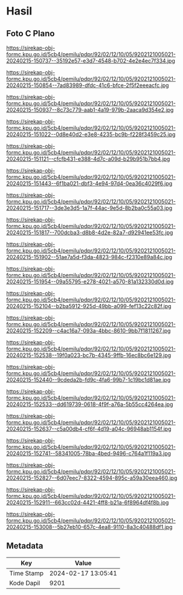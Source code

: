 # Hasil

## Foto C Plano

https://sirekap-obj-formc.kpu.go.id/5cb4/pemilu/pdpr/92/02/12/10/05/9202121005021-20240215-150737--35192e57-e3d7-4548-b702-4e2e4ec7f334.jpg

https://sirekap-obj-formc.kpu.go.id/5cb4/pemilu/pdpr/92/02/12/10/05/9202121005021-20240215-150854--7ad83989-dfdc-41c6-bfce-2f5f2eeeacfc.jpg

https://sirekap-obj-formc.kpu.go.id/5cb4/pemilu/pdpr/92/02/12/10/05/9202121005021-20240215-150937--8c73c779-aab1-4a19-979b-2aaca9d354e2.jpg

https://sirekap-obj-formc.kpu.go.id/5cb4/pemilu/pdpr/92/02/12/10/05/9202121005021-20240215-151022--0d8e40d2-e3e8-4235-bc9b-f228f3459c25.jpg

https://sirekap-obj-formc.kpu.go.id/5cb4/pemilu/pdpr/92/02/12/10/05/9202121005021-20240215-151121--cfcfb431-e388-4d7c-a09d-b29b951b7bb4.jpg

https://sirekap-obj-formc.kpu.go.id/5cb4/pemilu/pdpr/92/02/12/10/05/9202121005021-20240215-151443--6f1ba021-dbf3-4e94-97d4-0ea36c4029f6.jpg

https://sirekap-obj-formc.kpu.go.id/5cb4/pemilu/pdpr/92/02/12/10/05/9202121005021-20240215-151717--3de3e3d5-1a7f-44ac-9e5d-8b2ba0c55a03.jpg

https://sirekap-obj-formc.kpu.go.id/5cb4/pemilu/pdpr/92/02/12/10/05/9202121005021-20240215-151817--700dcba3-d8b8-4d2e-82a7-d92941ee53fc.jpg

https://sirekap-obj-formc.kpu.go.id/5cb4/pemilu/pdpr/92/02/12/10/05/9202121005021-20240215-151902--51ae7a5d-f3da-4823-984c-f2310e89a84c.jpg

https://sirekap-obj-formc.kpu.go.id/5cb4/pemilu/pdpr/92/02/12/10/05/9202121005021-20240215-151954--09a55795-e278-4021-a570-81a132330d0d.jpg

https://sirekap-obj-formc.kpu.go.id/5cb4/pemilu/pdpr/92/02/12/10/05/9202121005021-20240215-152104--b2ba5912-925d-49bb-a099-fef13c22c82f.jpg

https://sirekap-obj-formc.kpu.go.id/5cb4/pemilu/pdpr/92/02/12/10/05/9202121005021-20240215-152209--c4ac16a7-093a-4bbc-8610-9bb7f1811267.jpg

https://sirekap-obj-formc.kpu.go.id/5cb4/pemilu/pdpr/92/02/12/10/05/9202121005021-20240215-152538--19f0a023-bc7b-4345-9ffb-16ec8bc6e129.jpg

https://sirekap-obj-formc.kpu.go.id/5cb4/pemilu/pdpr/92/02/12/10/05/9202121005021-20240215-152440--9cdeda2b-fd9c-4fa6-99b7-1c19bc1d81ae.jpg

https://sirekap-obj-formc.kpu.go.id/5cb4/pemilu/pdpr/92/02/12/10/05/9202121005021-20240215-152533--dd619739-0618-4f9f-a76a-5b55cc4264ea.jpg

https://sirekap-obj-formc.kpu.go.id/5cb4/pemilu/pdpr/92/02/12/10/05/9202121005021-20240215-152637--c5a00db4-cf6f-4d19-a04c-96948ab1154f.jpg

https://sirekap-obj-formc.kpu.go.id/5cb4/pemilu/pdpr/92/02/12/10/05/9202121005021-20240215-152741--58341005-78ba-4bed-9496-c764a1f119a3.jpg

https://sirekap-obj-formc.kpu.go.id/5cb4/pemilu/pdpr/92/02/12/10/05/9202121005021-20240215-152827--6d07eec7-8322-4594-895c-a59a30eea460.jpg

https://sirekap-obj-formc.kpu.go.id/5cb4/pemilu/pdpr/92/02/12/10/05/9202121005021-20240215-152911--663cc02d-4421-4ff8-b21a-6f8964df4f8b.jpg

https://sirekap-obj-formc.kpu.go.id/5cb4/pemilu/pdpr/92/02/12/10/05/9202121005021-20240215-153008--5b27eb10-657c-4ea8-9110-8a3c40488df1.jpg


## Metadata

| Key        | Value               |
| ---------- | ------------------- |
| Time Stamp | 2024-02-17 13:05:41 |
| Kode Dapil | 9201                |



